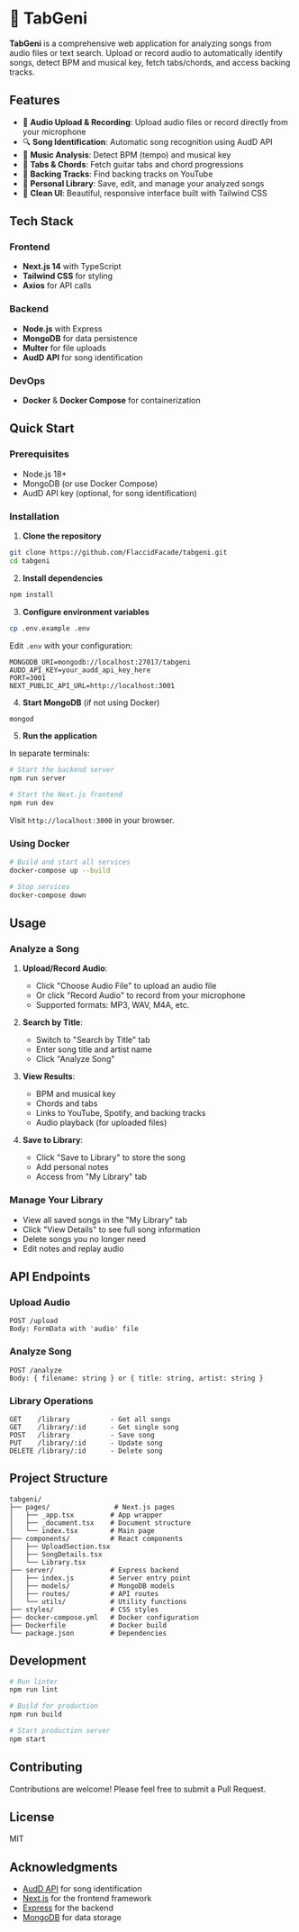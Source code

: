 # 🎵 TabGeni

**TabGeni** is a comprehensive web application for analyzing songs from audio files or text search. Upload or record audio to automatically identify songs, detect BPM and musical key, fetch tabs/chords, and access backing tracks.

## Features

- 🎤 **Audio Upload & Recording**: Upload audio files or record directly from your microphone
- 🔍 **Song Identification**: Automatic song recognition using AudD API
- 🎹 **Music Analysis**: Detect BPM (tempo) and musical key
- 📝 **Tabs & Chords**: Fetch guitar tabs and chord progressions
- 🎸 **Backing Tracks**: Find backing tracks on YouTube
- 💾 **Personal Library**: Save, edit, and manage your analyzed songs
- 🎨 **Clean UI**: Beautiful, responsive interface built with Tailwind CSS

## Tech Stack

### Frontend
- **Next.js 14** with TypeScript
- **Tailwind CSS** for styling
- **Axios** for API calls

### Backend
- **Node.js** with Express
- **MongoDB** for data persistence
- **Multer** for file uploads
- **AudD API** for song identification

### DevOps
- **Docker** & **Docker Compose** for containerization

## Quick Start

### Prerequisites
- Node.js 18+
- MongoDB (or use Docker Compose)
- AudD API key (optional, for song identification)

### Installation

1. **Clone the repository**
```bash
git clone https://github.com/FlaccidFacade/tabgeni.git
cd tabgeni
```

2. **Install dependencies**
```bash
npm install
```

3. **Configure environment variables**
```bash
cp .env.example .env
```

Edit `.env` with your configuration:
```env
MONGODB_URI=mongodb://localhost:27017/tabgeni
AUDD_API_KEY=your_audd_api_key_here
PORT=3001
NEXT_PUBLIC_API_URL=http://localhost:3001
```

4. **Start MongoDB** (if not using Docker)
```bash
mongod
```

5. **Run the application**

In separate terminals:

```bash
# Start the backend server
npm run server

# Start the Next.js frontend
npm run dev
```

Visit `http://localhost:3000` in your browser.

### Using Docker

```bash
# Build and start all services
docker-compose up --build

# Stop services
docker-compose down
```

## Usage

### Analyze a Song

1. **Upload/Record Audio**:
   - Click "Choose Audio File" to upload an audio file
   - Or click "Record Audio" to record from your microphone
   - Supported formats: MP3, WAV, M4A, etc.

2. **Search by Title**:
   - Switch to "Search by Title" tab
   - Enter song title and artist name
   - Click "Analyze Song"

3. **View Results**:
   - BPM and musical key
   - Chords and tabs
   - Links to YouTube, Spotify, and backing tracks
   - Audio playback (for uploaded files)

4. **Save to Library**:
   - Click "Save to Library" to store the song
   - Add personal notes
   - Access from "My Library" tab

### Manage Your Library

- View all saved songs in the "My Library" tab
- Click "View Details" to see full song information
- Delete songs you no longer need
- Edit notes and replay audio

## API Endpoints

### Upload Audio
```
POST /upload
Body: FormData with 'audio' file
```

### Analyze Song
```
POST /analyze
Body: { filename: string } or { title: string, artist: string }
```

### Library Operations
```
GET    /library          - Get all songs
GET    /library/:id      - Get single song
POST   /library          - Save song
PUT    /library/:id      - Update song
DELETE /library/:id      - Delete song
```

## Project Structure

```
tabgeni/
├── pages/                # Next.js pages
│   ├── _app.tsx         # App wrapper
│   ├── _document.tsx    # Document structure
│   └── index.tsx        # Main page
├── components/          # React components
│   ├── UploadSection.tsx
│   ├── SongDetails.tsx
│   └── Library.tsx
├── server/              # Express backend
│   ├── index.js         # Server entry point
│   ├── models/          # MongoDB models
│   ├── routes/          # API routes
│   └── utils/           # Utility functions
├── styles/              # CSS styles
├── docker-compose.yml   # Docker configuration
├── Dockerfile           # Docker build
└── package.json         # Dependencies
```

## Development

```bash
# Run linter
npm run lint

# Build for production
npm run build

# Start production server
npm start
```

## Contributing

Contributions are welcome! Please feel free to submit a Pull Request.

## License

MIT

## Acknowledgments

- [AudD API](https://audd.io/) for song identification
- [Next.js](https://nextjs.org/) for the frontend framework
- [Express](https://expressjs.com/) for the backend
- [MongoDB](https://www.mongodb.com/) for data storage